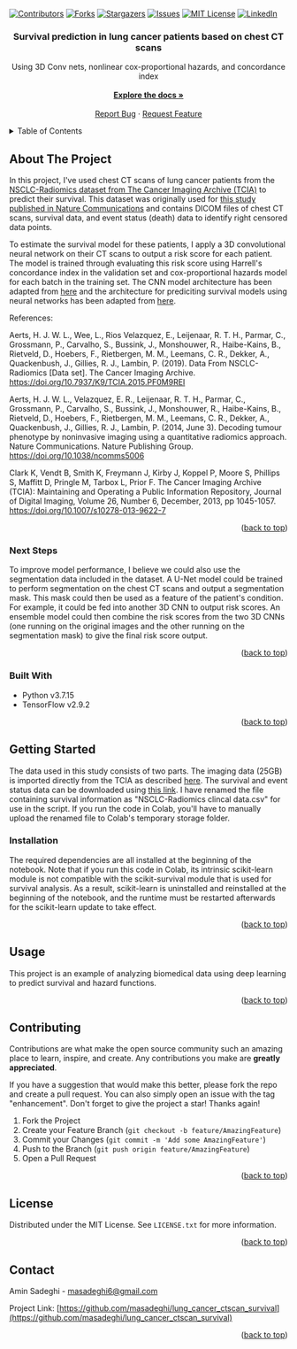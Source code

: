 <!-- Improved compatibility of back to top link: See: https://github.com/othneildrew/Best-README-Template/pull/73 -->
<a name="readme-top"></a>
<!--
*** Thanks for checking out the Best-README-Template. If you have a suggestion
*** that would make this better, please fork the repo and create a pull request
*** or simply open an issue with the tag "enhancement".
*** Don't forget to give the project a star!
*** Thanks again! Now go create something AMAZING! :D
-->



<!-- PROJECT SHIELDS -->
<!--
*** I'm using markdown "reference style" links for readability.
*** Reference links are enclosed in brackets [ ] instead of parentheses ( ).
*** See the bottom of this document for the declaration of the reference variables
*** for contributors-url, forks-url, etc. This is an optional, concise syntax you may use.
*** https://www.markdownguide.org/basic-syntax/#reference-style-links
-->
[![Contributors][contributors-shield]][contributors-url]
[![Forks][forks-shield]][forks-url]
[![Stargazers][stars-shield]][stars-url]
[![Issues][issues-shield]][issues-url]
[![MIT License][license-shield]][license-url]
[![LinkedIn][linkedin-shield]][linkedin-url]


<h3 align="center">Survival prediction in lung cancer patients based on chest CT scans</h3>

  <p align="center">
    Using 3D Conv nets, nonlinear cox-proportional hazards, and concordance index
    <br />
    <br />
    <a href="https://github.com/masadeghi/lung_cancer_ctscan_survival"><strong>Explore the docs »</strong></a>
    <br />
    <br />
    <a href="https://github.com/masadeghi/lung_cancer_ctscan_survival/issues">Report Bug</a>
    ·
    <a href="https://github.com/masadeghi/lung_cancer_ctscan_survival/issues">Request Feature</a>
  </p>
</div>



<!-- TABLE OF CONTENTS -->
<details>
  <summary>Table of Contents</summary>
  <ol>
    <li>
      <a href="#about-the-project">About The Project</a>
      <ul>
        <li><a href="#next-steps">Next Steps</a></li>
      </ul>
      <ul>
        <li><a href="#built-with">Built With</a></li>
      </ul>
    </li>
    <li>
      <a href="#getting-started">Getting Started</a>
      <ul>
        <li><a href="#installation">Installation</a></li>
      </ul>
    </li>
    <li><a href="#usage">Usage</a></li>
    <li><a href="#contributing">Contributing</a></li>
    <li><a href="#license">License</a></li>
    <li><a href="#contact">Contact</a></li>
  </ol>
</details>



<!-- ABOUT THE PROJECT -->
## About The Project

In this project, I've used chest CT scans of lung cancer patients from the [NSCLC-Radiomics dataset from The Cancer Imaging Archive (TCIA)](https://wiki.cancerimagingarchive.net/display/Public/NSCLC-Radiomics)
to predict their survival. This dataset was originally used for [this study published in Nature Communications](https://www.nature.com/ncomms/2014/140603/ncomms5006/full/ncomms5006.html) and contains
DICOM files of chest CT scans, survival data, and event status (death) data to identify right censored data points.

To estimate the survival model for these patients, I apply a 3D convolutional neural network on their CT scans to output a risk score for each patient. The model is trained through
evaluating this risk score using Harrell's concordance index in the validation set and cox-proportional hazards model for each batch in the training set. The CNN model
architecture has been adapted from [here](https://keras.io/examples/vision/3D_image_classification/) and the architecture for prediciting survival models using neural
networks has been adapted from [here](https://k-d-w.org/blog/2020/05/survival-analysis-for-deep-learning-tutorial-for-tensorflow-2/).


References:

Aerts, H. J. W. L., Wee, L., Rios Velazquez, E., Leijenaar, R. T. H., Parmar, C., Grossmann, P., Carvalho, S., Bussink, J., Monshouwer, R., Haibe-Kains, B., Rietveld, D., Hoebers, F., Rietbergen, M. M., Leemans, C. R., Dekker, A., Quackenbush, J., Gillies, R. J., Lambin, P. (2019). Data From NSCLC-Radiomics [Data set]. The Cancer Imaging Archive. https://doi.org/10.7937/K9/TCIA.2015.PF0M9REI 

Aerts, H. J. W. L., Velazquez, E. R., Leijenaar, R. T. H., Parmar, C., Grossmann, P., Carvalho, S., Bussink, J., Monshouwer, R., Haibe-Kains, B., Rietveld, D., Hoebers, F., Rietbergen, M. M., Leemans, C. R., Dekker, A., Quackenbush, J., Gillies, R. J., Lambin, P. (2014, June 3). Decoding tumour phenotype by noninvasive imaging using a quantitative radiomics approach. Nature Communications. Nature Publishing Group. https://doi.org/10.1038/ncomms5006

Clark K, Vendt B, Smith K, Freymann J, Kirby J, Koppel P, Moore S, Phillips S, Maffitt D, Pringle M, Tarbox L, Prior F. The Cancer Imaging Archive (TCIA): Maintaining and Operating a Public Information Repository, Journal of Digital Imaging, Volume 26, Number 6, December, 2013, pp 1045-1057. https://doi.org/10.1007/s10278-013-9622-7

<p align="right">(<a href="#readme-top">back to top</a>)</p>



### Next Steps
To improve model performance, I believe we could also use the segmentation data included in the dataset. A U-Net model could be trained to perform segmentation on the chest CT scans and output a segmentation mask. This mask could then be used as a feature of the patient's condition. For example, it could be fed into another 3D CNN to output risk scores. An ensemble model could then combine the risk scores from the two 3D CNNs (one running on the original images and the other running on the 
segmentation mask) to give the final risk score output.

<p align="right">(<a href="#readme-top">back to top</a>)</p>



### Built With

* Python v3.7.15
* TensorFlow v2.9.2

<p align="right">(<a href="#readme-top">back to top</a>)</p>



<!-- GETTING STARTED -->
## Getting Started

The data used in this study consists of two parts. The imaging data (25GB) is imported directly from the TCIA as described [here](https://github.com/kirbyju/TCIA_Notebooks/blob/main/TCIA_REST_API_Downloads.ipynb).
The survival and event status data can be downloaded using [this link](https://wiki.cancerimagingarchive.net/download/attachments/16056854/NSCLC%20Radiomics%20Lung1.clinical-version3-Oct%202019.csv?version=1&modificationDate=1572013183040&api=v2).
I have renamed the file containing survival information as "NSCLC-Radiomics clincal data.csv" for use in the script. If you run the code in Colab, you'll have to manually upload the renamed file to Colab's
temporary storage folder.

### Installation

The required dependencies are all installed at the beginning of the notebook. Note that if you run this code in Colab, its intrinsic scikit-learn module is not
compatible with the scikit-survival module that is used for survival analysis. As a result, scikit-learn is uninstalled and reinstalled at the beginning of the
notebook, and the runtime must be restarted afterwards for the scikit-learn update to take effect.

<p align="right">(<a href="#readme-top">back to top</a>)</p>



<!-- USAGE EXAMPLES -->
## Usage

This project is an example of analyzing biomedical data using deep learning to predict survival and hazard functions.

<p align="right">(<a href="#readme-top">back to top</a>)</p>



<!-- CONTRIBUTING -->
## Contributing

Contributions are what make the open source community such an amazing place to learn, inspire, and create. Any contributions you make are **greatly appreciated**.

If you have a suggestion that would make this better, please fork the repo and create a pull request. You can also simply open an issue with the tag "enhancement".
Don't forget to give the project a star! Thanks again!

1. Fork the Project
2. Create your Feature Branch (`git checkout -b feature/AmazingFeature`)
3. Commit your Changes (`git commit -m 'Add some AmazingFeature'`)
4. Push to the Branch (`git push origin feature/AmazingFeature`)
5. Open a Pull Request

<p align="right">(<a href="#readme-top">back to top</a>)</p>



<!-- LICENSE -->
## License

Distributed under the MIT License. See `LICENSE.txt` for more information.

<p align="right">(<a href="#readme-top">back to top</a>)</p>



<!-- CONTACT -->
## Contact

Amin Sadeghi - masadeghi6@gmail.com

Project Link: [https://github.com/masadeghi/lung_cancer_ctscan_survival](https://github.com/masadeghi/lung_cancer_ctscan_survival)

<p align="right">(<a href="#readme-top">back to top</a>)</p>



<!-- MARKDOWN LINKS & IMAGES -->
<!-- https://www.markdownguide.org/basic-syntax/#reference-style-links -->
[contributors-shield]: https://img.shields.io/github/contributors/masadeghi/lung_cancer_ctscan_survival.svg?style=for-the-badge
[contributors-url]: https://github.com/masadeghi/lung_cancer_ctscan_survival/graphs/contributors
[forks-shield]: https://img.shields.io/github/forks/masadeghi/lung_cancer_ctscan_survival.svg?style=for-the-badge
[forks-url]: https://github.com/masadeghi/lung_cancer_ctscan_survival/network/members
[stars-shield]: https://img.shields.io/github/stars/masadeghi/lung_cancer_ctscan_survival.svg?style=for-the-badge
[stars-url]: https://github.com/masadeghi/lung_cancer_ctscan_survival/stargazers
[issues-shield]: https://img.shields.io/github/issues/masadeghi/lung_cancer_ctscan_survival.svg?style=for-the-badge
[issues-url]: https://github.com/masadeghi/lung_cancer_ctscan_survival/issues
[license-shield]: https://img.shields.io/github/license/masadeghi/lung_cancer_ctscan_survival.svg?style=for-the-badge
[license-url]: https://github.com/masadeghi/lung_cancer_ctscan_survival/blob/master/LICENSE.txt
[linkedin-shield]: https://img.shields.io/badge/-LinkedIn-black.svg?style=for-the-badge&logo=linkedin&colorB=555
[linkedin-url]: https://www.linkedin.com/in/mohammad-amin-sadeghi-md/
